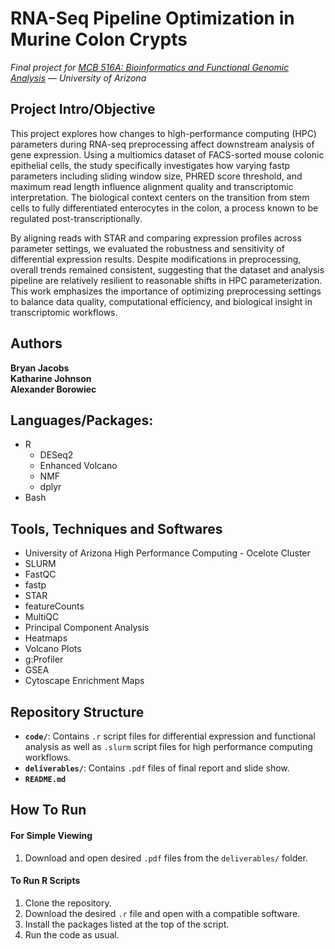 # RNA-Seq Pipeline Optimization in Murine Colon Crypts
*Final project for [MCB 516A: Bioinformatics and Functional Genomic Analysis](https://infosci.arizona.edu/course/mcb-516a-bioinformatics-and-functional-genomic-analysis) — University of Arizona*
  
  
## Project Intro/Objective
This project explores how changes to high-performance computing (HPC) parameters during RNA-seq preprocessing affect downstream analysis of gene expression. Using a multiomics dataset of FACS-sorted mouse colonic epithelial cells, the study specifically investigates how varying fastp parameters including sliding window size, PHRED score threshold, and maximum read length influence alignment quality and transcriptomic interpretation. The biological context centers on the transition from stem cells to fully differentiated enterocytes in the colon, a process known to be regulated post-transcriptionally.

By aligning reads with STAR and comparing expression profiles across parameter settings, we evaluated the robustness and sensitivity of differential expression results. Despite modifications in preprocessing, overall trends remained consistent, suggesting that the dataset and analysis pipeline are relatively resilient to reasonable shifts in HPC parameterization. This work emphasizes the importance of optimizing preprocessing settings to balance data quality, computational efficiency, and biological insight in transcriptomic workflows.  

## Authors
**Bryan Jacobs**  
**Katharine Johnson**  
**Alexander Borowiec**  
  
  
## Languages/Packages:
* R
   * DESeq2
   * Enhanced Volcano
   * NMF
   * dplyr
* Bash  
  

## Tools, Techniques and Softwares
* University of Arizona High Performance Computing - Ocelote Cluster
* SLURM
* FastQC
* fastp
* STAR
* featureCounts
* MultiQC
* Principal Component Analysis
* Heatmaps
* Volcano Plots
* g:Profiler
* GSEA
* Cytoscape Enrichment Maps
  
  
## Repository Structure
- **`code/`**: Contains `.r` script files for differential expression and functional analysis as well as `.slurm` script files for high performance computing workflows.
- **`deliverables/`**: Contains `.pdf` files of final report and slide show.
- **`README.md`**
  
  
## How To Run
#### For Simple Viewing
1. Download and open desired `.pdf` files from the `deliverables/` folder.

#### To Run R Scripts
1. Clone the repository.
2. Download the desired `.r` file and open with a compatible software.
3. Install the packages listed at the top of the script.
4. Run the code as usual.
